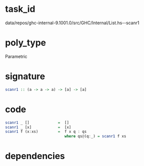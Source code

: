 
# task_id
data/repos/ghc-internal-9.1001.0/src/GHC/Internal/List.hs--scanr1

# poly_type
Parametric

# signature
```haskell
scanr1 :: (a -> a -> a) -> [a] -> [a]
```   

# code
```haskell
scanr1 _ []             =  []
scanr1 _ [x]            =  [x]
scanr1 f (x:xs)         =  f x q : qs
                           where qs@(q:_) = scanr1 f xs
```

# dependencies
